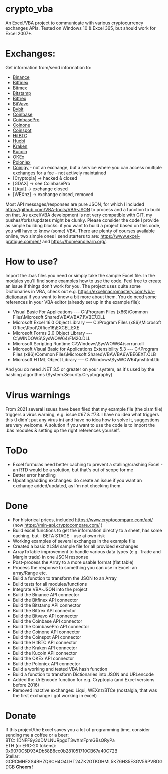 # crypto_vba
An Excel/VBA project to communicate with various cryptocurrency exchanges APIs. Tested on Windows 10 & Excel 365, but should work for Excel 2007+. 

# Exchanges:
Get information from/send information to:
- [Binance](http://binance.com/)
- [Bitfinex](https://www.bitfinex.com/)
- [Bitmex](https://www.bitmex.com/)
- [Bitstamp](https://www.bitstamp.net/)
- [Bittrex](https://www.bittrex.com/) 
- [BitVavo](https://www.bitvavo.com/) 
- [Bybit](https://www.bybit.com/) 
- [Coinbase](https://www.coinbase.com)
- [CoinbasePro](https://pro.coinbase.com/)
- [Coinone](https://coinone.co.kr/)
- [Coinspot](https://www.coinspot.com.au/)
- [HitBTC](https://hitbtc.com/)
- [Huobi](https://www.huobi.com/)
- [Kraken](https://www.kraken.com/)
- [Kucoin](https://www.kucoin.com/)
- [OKEx](https://www.okex.com/)
- [Poloniex](https://www.poloniex.com/) 
- [Coinigy](https://www.coinigy.com/) - not an exchange, but a service where you can access multiple exchanges for a fee - not actively maintained
- [Cryptopia] -> hacked & closed
- [GDAX] -> see CoinbasePro
- [Liqui] -> exchange closed
- [WEXnz] -> exchange closed, removed

Most API messages/responses are pure JSON, for which I included https://github.com/VBA-tools/VBA-JSON to process and a function to build on that.
As excel/VBA development is not very compatible with GIT, my pushes/forks/updates might be clunky.
Please consider the code I provide as simple building blocks: if you want to build a project based on this code, you will have to know (some) VBA. There are plenty of courses available online, two simple ones I send starters to are: https://www.excel-pratique.com/en/ and https://homeandlearn.org/.

# How to use?
Import the .bas files you need or simply take the sample Excel file. In the modules you'll find some examples how to use the code. Feel free to create an issue if things don't work for you. The project uses quite some Dictionaries in VBA, check out e.g. https://excelmacromastery.com/vba-dictionary/ if you want to know a bit more about them.
You do need some references in your VBA editor (already set up in the example file):
- Visual Basic For Applications --- C:\Program Files (x86)\Common Files\Microsoft Shared\VBA\VBA7.1\VBE7.DLL
- Microsoft Excel 16.0 Object Library --- C:\Program Files (x86)\Microsoft Office\Root\Office16\EXCEL.EXE
- Microsoft Forms 2.0 Object Library --- C:\WINDOWS\SysWOW64\FM20.DLL
- Microsoft Scripting Runtime C:\Windows\SysWOW64\scrrun.dll
- Microsoft Visual Basic for Applications Extensibility 5.3 --- C:\Program Files (x86)\Common Files\Microsoft Shared\VBA\VBA6\VBE6EXT.OLB
- Microsoft HTML Object Library --- C:\Windows\SysWOW64\mshtml.tlb

And you do need .NET 3.5 or greater on your system, as it's used by the hashing algorithms (System.Security.Cryptography)

# Virus warnings
From 2021 several issues have been filed that my example file (the xlsm file) triggers a virus warning, e.g. issue #67 & #73. I have no idea what triggers this (I didn't put any virus in) and have no idea how to solve it, suggestions are very welcome. A solution if you want to use the code is to import the .bas modules & setting up the right references yourself.

# ToDo
- Excel formulas need better caching to prevent a stalling/crashing Excel - an RTD would be a solution, but that's out of scope for me
- Better error handling
- Updating/adding exchanges: do create an issue if you want an exchange added/updated, as I'm not checking them.

# Done
- For historical prices, included https://www.cryptocompare.com/api/ (now https://min-api.cryptocompare.com/ )
- Build excel functions to get the information directly to a sheet, has some caching, but - BETA STAGE - use at own risk
- Working examples of several exchanges in the example file
- Created a basic XLSM sample file for all provided exchanges
- ArrayToTable improvement to handle various data types (e.g. Trade and Margin trade) in one JSON response
- Post-process the Array to a more usable format (flat table)
- Process the response to something you can use in Excel: an array/Range etc.
- Build a function to transform the JSON to an Array
- Build tests for all modules/functions
- Integrate VBA-JSON into the project
- Build the Binance API connector
- Build the Bitfinex API connector
- Build the Bitstamp API connector
- Build the Bittrex API connector
- Build the Bitvavo API connector
- Build the Coinbase API connector
- Build the CoinbasePro API connector
- Build the Coinone API connector
- Build the Coinspot API connector
- Build the HitBTC API connector
- Build the Kraken API connector
- Build the Kucoin API connector
- Build the OKEx API connector
- Build the Poloniex API connector
- Build a working and tested VBA hash function
- Build a function to transform Dictionaries into JSON and URLencode
- Added the UrlEncode function for e.g. Cryptopia (and Excel versions before 2016)
- Removed inactive exchanges: Liqui, WEXnz/BTCe (nostalgia, that was the first exchange i got working in excel)

# Donate
If this project/the Excel saves you a lot of programming time, consider sending me a coffee or a beer:<br/>
BTC: 1DNFF9y3dDMLNURpgdT3wXmFpmGBsQRyPa <br/>
ETH (or ERC-20 tokens): 0x9070C5D93ADb58B8cc0b281051710CB67a40C72B<br/>
Stellar: GCRCMHEXS4BHZQSCH4O4LHT24ZK2GTKOHML5KZ6HS5E3GV5RPVBDGDGB
<b>Cheers!</b>

